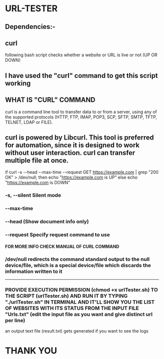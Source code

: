 # URL-TESTER

## Dependencies:-
  curl
----------------------------------------------------------------------------------------------------------------------------------------
following bash script checks whether a website or URL is live or not (UP OR DOWN)

I have used the "curl" command to get this script working
-----------------------------------------------------------------------------------------------------------------------------------------
## WHAT IS "CURL" COMMAND
curl is a command line tool to transfer data to or from a server, using any of the supported protocols (HTTP, FTP, IMAP, POP3, SCP, SFTP, SMTP, TFTP, TELNET, LDAP or FILE). 

curl is powered by Libcurl. This tool is preferred for automation, since it is designed to work without user interaction. curl can transfer multiple file at once.
------------------------------------------------------------------------------------------------------------------------------------------
if curl -s --head --max-time <TIME IN SECONDS>  --request GET https://example.com | grep "200 OK" > /dev/null; then 
   echo "https://example.com is UP"
else
   echo "https://example.com is DOWN"
 
### -s, --silent        Silent mode
### --max-time <TIME IN SECONDS>
### --head          (Show document info only)
### --request <command> Specify request command to use
#### FOR MORE INFO CHECK MANUAL OF CURL COMMAND
### /dev/null redirects the command standard output to the null device/file, which is a special device/file which discards the information written to it
------------------------------------------------------------------------------------------------------------------------------------------
### PROVIDE EXECUTION PERMISSION (chmod +x urlTester.sh) TO THE SCRIPT (urlTester.sh) AND RUN IT BY TYPING "./urlTester.sh" IN TERMINAL AND IT'LL SHOW YOU THE LIST OF WEBSITES WITH ITS STATUS FROM THE INPUT FILE "Urls.txt" (edit the input file as you want and give distinct url per line)

an output text file (result.txt) gets generated if you want to see the logs

# THANK YOU

